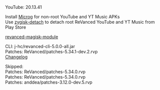 YouTube: 20.13.41  

Install [Microg](https://github.com/ReVanced/GmsCore/releases) for non-root YouTube and YT Music APKs  
Use [zygisk-detach](https://github.com/j-hc/zygisk-detach) to detach root ReVanced YouTube and YT Music from Play Store  

[revanced-magisk-module](https://github.com/j-hc/revanced-magisk-module)
  
CLI: j-hc/revanced-cli-5.0.0-all.jar  
Patches: ReVanced/patches-5.34.1-dev.2.rvp  
[Changelog](https://github.com/ReVanced/revanced-patches/releases/tag/v5.34.1-dev.2)  

Skipped:  
Patches: ReVanced/patches-5.34.0.rvp  
Patches: ReVanced/patches-5.34.0.rvp  
Patches: anddea/patches-3.12.0-dev.5.rvp    
